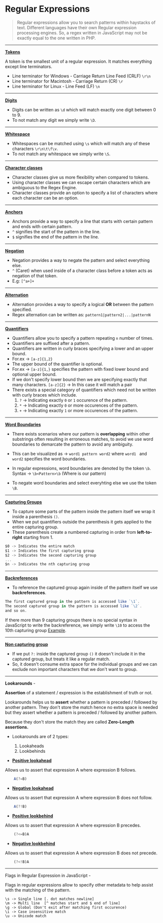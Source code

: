 # Regular Expressions 

> Regular expressions allow you to search patterns within haystacks of text. 
> Different languages have their own Regular expression processing engines.
> So, a regex written in JavaScript may not be exactly equal to the one written in PHP.

___

**[Tokens](https://regex101.com/r/Ojh6ZI/1/)**

A token is the smallest unit of a regular expression. It matches everything except line terminators.

- Line terminator for Windows - Carriage Return Line Feed (CRLF) `\r\n`
- Line terminator for Macintosh - Carriage Return (CR) `\r`
- Line terminator for Linux - Line Feed (LF) `\n`

___

**[Digits](https://regex101.com/r/BZI5F6/2)**

- Digits can be written as `\d` which will match exactly one digit between 0 to 9.
- To not match any digit we simply write `\D`.
___

**[Whitespace](https://regex101.com/r/M5I1dW/2)**

- Whitespaces can be matched using `\s` which will match any of these characters `\r\n\t\f\v`.
- To not match any whitespace we simply write `\S`.
___

**[Character classes](https://regex101.com/r/9T03L8/1)**

- Character classes give us more flexibility when compared to tokens.
- Using character classes we can escape certain characters which are ambiguous to the Regex Engine.
- Character classes provide an option to specify a list of characters where each character can be an option.

___

**[Anchors](https://regex101.com/r/G7A22u/1)**

- Anchors provide a way to specify a line that starts with certain pattern and ends with certain pattern.
- `^` signifies the start of the pattern in the line.
- `$` signifies the end of the pattern in the line.

___

**[Negation](https://regex101.com/r/tEWr9H/1)**

- Negation provides a way to negate the pattern and select everything else.
- `^` (Caret) when used inside of a character class before a token acts as negation of that token.
- E.g: `[^a+]+`
___

**[Alternation](https://regex101.com/r/j29kef/1)**

- Alternation provides a way to specify a logical **OR** between the pattern specified.
- Regex alternation can be written as:
`pattern1|pattern2|...|patternN`

___

**[Quantifiers](https://regex101.com/r/Nd6e2b/1)**

- Quantifiers allow you to specify a pattern repeating `n` number of times.
- Quantifiers are suffixed after a pattern.
- Quantifiers are written in curly braces specifying a lower and an upper bound.
- For.ex -> `[a-z]{1,2}`
- The upper bound of the quantifier is optional.
- For.ex -> `[a-z]{1,}` specifies the pattern with fixed lower bound and optional upper bound.
- If we don't specify lower bound then we are specifying exactly that many characters.
`[a-z]{2}` -> In this case it will match a pair 
- There exists a special category of quantifiers which need not be written with curly braces which include.
    1. `?` -> Indicating exactly `0` or `1` occurence of the pattern.
    2. `*` -> Indicating exactly `0` or more occurences of the pattern.
    3. `+` -> Indicating exactly `1` or more occurences of the pattern.

___

**[Word Boundaries](https://regex101.com/r/Z7N2Z6/1)**

- There exists scenarios where our pattern is **overlapping** within other substrings often resulting in erroneous matches, to avoid we use word boundaries to demarcate the pattern to avoid any ambiguity.

- This can be visualized as ->
`word1 pattern word2` where `word1 ` and ` word2` specifies the word boundaries.

- In regular expressions, word boundaries are denoted by the token `\b`.
Syntax -> `\b<Pattern>\b` (Where <pattern> is our pattern)

- To negate word boundaries and select everyhting else we use the token `\B`.

___

**[Capturing Groups](https://regex101.com/r/XcI7zU/1)**

- To capture some parts of the pattern inside the pattern itself we wrap it inside a parenthesis `()`.
- When we put quantifiers outside the parenthesis it gets applied to the entire capturing group.
- These parenthesis create a numbered capturing in order from **left-to-right** starting from 1.

```javascript
$0 -> Indicates the entire match
$1 -> Indicates the first capturing group
$2 -> Indicates the second capturing group
...
$n -> Indicates the nth capturing group
```
___

**[Backreferences](https://regex101.com/r/sJ3DZR/2)**

- To reference the captured group again inside of the pattern itself we use **backreferences**.

```javascript
The first captured group in the pattern is accessed like `\1`.
The second captured group in the pattern is accessed like `\2`.
and so on.
```

If there more than 9 capturing groups there is no special syntax in JavaScript to write the backreference, we simply write `\10` to access the 10th capturing group [Example](https://regex101.com/r/WIwUJt/1).

___

**[Non capturing group](https://regex101.com/r/jbuTkO/1)**

- If we put `?:` inside the captured group `()` it doesn't include it in the captured group, but treats it like a regular match.
- So, it doesn't consume extra space for the individual groups and we can exclude non important characters that we don't want to group.

___

**Lookarounds** -

**Assertion** of a statement / expression is the establishment of truth or not.

Lookarounds helps us to **assert** whether a pattern is preceded / followed by another pattern. They don't store the match hence no extra space is needed but they assert whether a pattern is preceded / followed by another pattern.

Because they don't store the match they are called **Zero-Length assertions.**

- Lookarounds are of 2 types:
    1. Lookaheads
    2. Lookbehinds

- **[Positive lookahead](https://regex101.com/r/d36g2a/1)**

Allows us to assert that expression A where expression B follows.

```javascript
    A(?=B)
```
- **[Negative lookahead](https://regex101.com/r/uAXFRj/1/)**

Allows us to assert that expression A where expression B does not follow.

```javascript
    A(?!B)
```
- **[Positive lookbehind](https://regex101.com/r/dctELi/1/)**

Allows us to assert that expression A where expression B precedes.

```javascript
    (?<=B)A
```

- **[Negative lookbehind](https://regex101.com/r/LzZOBt/1/)**

Allows us to assert that expression A where expression B does not precede.

```javascript
    (?<!B)A
```
___

Flags in Regular Expression in JavaScript -

Flags in regular expressions allow to specify other metadata to help assist with the matching of the pattern.

```
\s -> Single line [. dot matches newline]
\m -> Multi line  [^ matches start and $ end of line]
\g -> Global (Don't exit after matching first occurence)
\i -> Case insensitive match
\u -> Unicode match
```